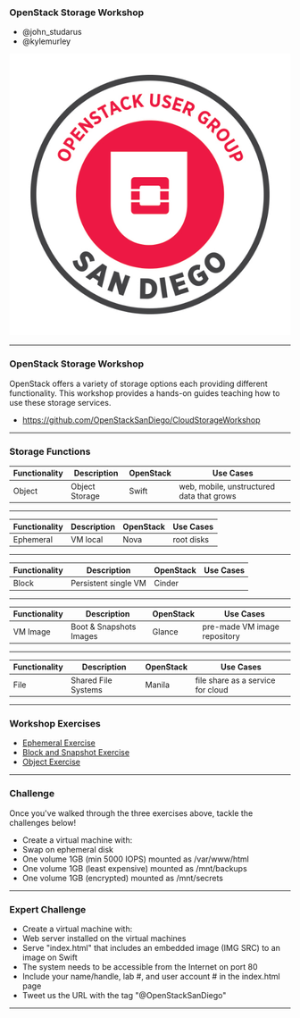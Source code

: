 <!--- GitPitch link: https://gitpitch.com/OpenStackSanDiego/CloudStorageWorkshop --->

### OpenStack Storage Workshop
* @john_studarus 
* @kylemurley

![Logo](https://github.com/OpenStackSanDiego/CloudStorageWorkshop/blob/master/heroimage.jpeg?raw=true)

---
### OpenStack Storage Workshop

OpenStack offers a variety of storage options each providing different functionality. This workshop provides a hands-on guides teaching how to use these storage services.

* https://github.com/OpenStackSanDiego/CloudStorageWorkshop

---

### Storage Functions

| Functionality  | Description              | OpenStack | Use Cases                                    |
| -------------- | -------------------------| ----------|--------------------------------------------- |
| Object         | Object Storage           | Swift     | web, mobile, unstructured data that grows |

---
| Functionality  | Description              | OpenStack | Use Cases                                    |
| -------------- | -------------------------| ----------|--------------------------------------------- |
| Ephemeral      | VM local                 | Nova      | root disks |


---
| Functionality  | Description              | OpenStack | Use Cases                                    |
| -------------- | -------------------------| ----------|--------------------------------------------- |
| Block          | Persistent single VM     | Cinder    | |


---
| Functionality  | Description              | OpenStack | Use Cases                                    |
| -------------- | -------------------------| ----------|--------------------------------------------- |
| VM Image       | Boot & Snapshots Images  | Glance    | pre-made VM image repository |


---
| Functionality  | Description              | OpenStack | Use Cases                                    |
| -------------- | -------------------------| ----------|--------------------------------------------- |
| File           | Shared File Systems      | Manila    | file share as a service for cloud |


---

### Workshop Exercises

* <A HREF="EphemeralStorage.md">Ephemeral Exercise</A> 
* <A HREF="BlockStorage.md">Block and Snapshot Exercise</A>  
* <A HREF="ObjectStorage.md">Object Exercise</A>

---

### Challenge

Once you've walked through the three exercises above, tackle the challenges below!

* Create a virtual machine with:
* Swap on ephemeral disk
* One volume 1GB (min 5000 IOPS) mounted as /var/www/html
* One volume 1GB (least expensive) mounted as /mnt/backups
* One volume 1GB (encrypted) mounted as /mnt/secrets

---

### Expert Challenge

* Create a virtual machine with:
* Web server installed on the virtual machines
* Serve "index.html" that includes an embedded image (IMG SRC) to an image on Swift
* The system needs to be accessible from the Internet on port 80
* Include your name/handle, lab #, and user account # in the index.html page
* Tweet us the URL with the tag "@OpenStackSanDiego"

---

